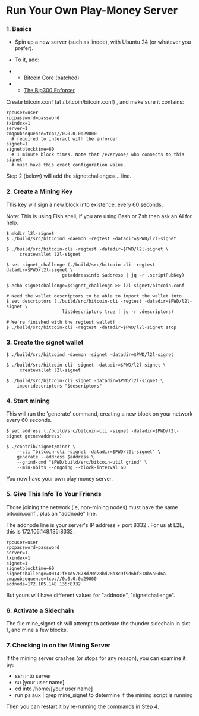 # Run Your Own Play-Money Server

### 1. Basics

* Spin up a new server (such as linode), with Ubuntu 24 (or whatever you prefer).

* To it, add:
* * [Bitcoin Core (patched)](https://releases.drivechain.info/L1-bitcoin-patched-latest-x86_64-unknown-linux-gnu.zip)
* * [The Bip300 Enforcer](https://releases.drivechain.info/bip300301-enforcer-latest-x86_64-unknown-linux-gnu.zip)

Create bitcoin.conf (at /.bitcoin/bitcoin.conf) , and make sure it contains:

    rpcuser=user
    rpcpassword=password
    txindex=1
    server=1
    zmqpubsequence=tcp://0.0.0.0:29000
      # required to interact with the enforcer   
    signet=1
    signetblocktime=60
      # 1 minute block times. Note that /everyone/ who connects to this signet
      # must have this exact configuration value.

Step 2 (below) will add the signetchallenge=... line. 

### 2. Create a Mining Key

This key will sign a new block into existence, every 60 seconds.

Note: This is using Fish shell, if you are using Bash or Zsh then ask an AI for help.

    $ mkdir l2l-signet
    $ ./build/src/bitcoind -daemon -regtest -datadir=$PWD/l2l-signet

    $ ./build/src/bitcoin-cli -regtest -datadir=$PWD/l2l-signet \
         createwallet l2l-signet

    $ set signet_challenge (./build/src/bitcoin-cli -regtest -datadir=$PWD/l2l-signet \
                         getaddressinfo $address | jq -r .scriptPubKey)

    $ echo signetchallenge=$signet_challenge >> l2l-signet/bitcoin.conf

    # Need the wallet descriptors to be able to import the wallet into
    $ set descriptors (./build/src/bitcoin-cli -regtest -datadir=$PWD/l2l-signet \
                         listdescriptors true | jq -r .descriptors)

    # We're finished with the regtest wallet!
    $ ./build/src/bitcoin-cli -regtest -datadir=$PWD/l2l-signet stop


### 3. Create the signet wallet


    $ ./build/src/bitcoind -daemon -signet -datadir=$PWD/l2l-signet

    $ ./build/src/bitcoin-cli -signet -datadir=$PWD/l2l-signet \
         createwallet l2l-signet

    $ ./build/src/bitcoin-cli signet -datadir=$PWD/l2l-signet \
        importdescriptors "$descriptors"


### 4. Start mining

This will run the 'generate' command, creating a new block on your network every 60 seconds. 


    $ set address (./build/src/bitcoin-cli -signet -datadir=$PWD/l2l-signet getnewaddress)

    $ ./contrib/signet/miner \
        --cli "bitcoin-cli -signet -datadir=$PWD/l2l-signet" \
        generate --address $address \
        --grind-cmd "$PWD/build/src/bitcoin-util grind" \
        --min-nbits --ongoing --block-interval 60


You now have your own play money server.

### 5. Give This Info To Your Friends

Those joining the network (ie, non-mining nodes) must have the same bitcoin.conf , plus an "addnode" line.

The addnode line is your server's IP address + port 8332 . For us at L2L, this is 172.105.148.135:8332 :

    rpcuser=user
    rpcpassword=password
    server=1
    txindex=1
    signet=1
    signetblocktime=60
    signetchallenge=00141f61d57873d70d28bd28b3c9f9d6bf818b5a0d6a
    zmqpubsequence=tcp://0.0.0.0:29000
    addnode=172.105.148.135:8332

But yours will have different values for "addnode", "signetchallenge".

### 6. Activate a Sidechain

The file mine_signet.sh will attempt to activate the thunder sidechain in slot 1, and mine a few blocks. 

### 7. Checking in on the Mining Server

If the mining server crashes (or stops for any reason), you can examine it by:

* ssh into server
* su [your user name]
* cd into /home/[your user name]
* run ps aux | grep mine_signet to determine if the mining script is running

Then you can restart it by re-running the commands in Step 4.
